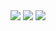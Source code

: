 <!--
## Hi there 👋
**Sakurilight/Sakurilight** is a ✨ _special_ ✨ repository because its `README.md` (this file) appears on your GitHub profile.

Here are some ideas to get you started:

- 🔭 I’m currently working on ...
- 🌱 I’m currently learning ...
- 👯 I’m looking to collaborate on ...
- 🤔 I’m looking for help with ...
- 💬 Ask me about ...
- 📫 How to reach me: ...
- 😄 Pronouns: ...
- ⚡ Fun fact: ...
-->

<div align="center"> 
  <img src="https://github-readme-stats.vercel.app/api?username=Sakurilight&show_icons=true&hide_border=true" /> 
  <img src="https://github-readme-stats.vercel.app/api/top-langs/?username=Sakurilight&show_icons=true&hide_border=true" />
  <img src="https://github-readme-activity-graph.vercel.app/graph?username=Sakurilight&theme=github-compact&hide_border=true&area=true" />
</div>

